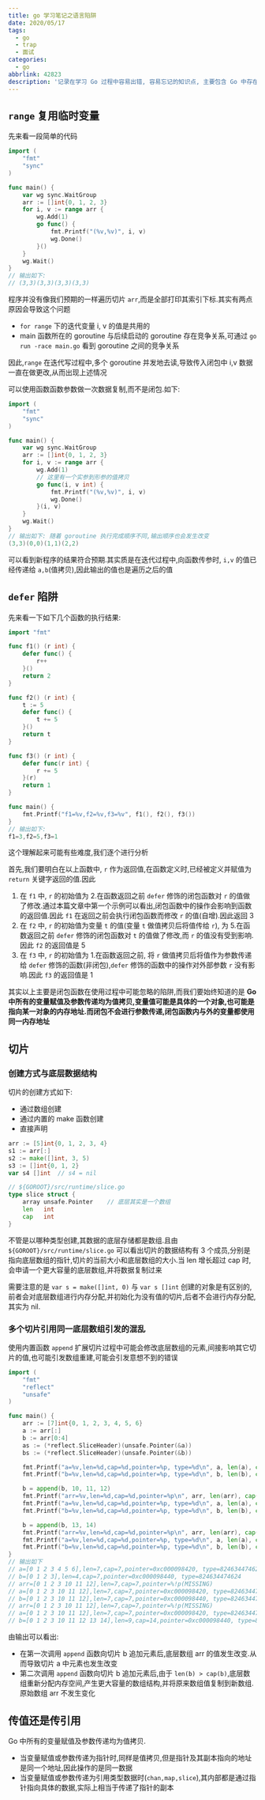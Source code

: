 ```yaml
---
title: go 学习笔记之语言陷阱
date: 2020/05/17
tags:
  - go
  - trap
  - 面试
categories:
  - go
abbrlink: 42823
description: '记录在学习 Go 过程中容易出错, 容易忘记的知识点, 主要包含 Go 中存在的"陷阱",加深对 Go 语言相关知识的理解,避免犯错.'
---
```


## `range` 复用临时变量

先来看一段简单的代码

```go
import (
    "fmt"
    "sync"
)

func main() {
    var wg sync.WaitGroup
    arr := []int{0, 1, 2, 3}
    for i, v := range arr {
        wg.Add(1)
        go func() {
            fmt.Printf("(%v,%v)", i, v)
            wg.Done()
        }()
    }
    wg.Wait()
}
// 输出如下:
// (3,3)(3,3)(3,3)(3,3)
```

程序并没有像我们预期的一样遍历切片 `arr`,而是全部打印其索引下标.其实有两点原因会导致这个问题

- `for range` 下的迭代变量 i, v 的值是共用的
- main 函数所在的 goroutine 与后续启动的 goroutine 存在竞争关系,可通过 `go run -race main.go` 看到 goroutine 之间的竞争关系

因此,`range` 在迭代写过程中,多个 goroutine 并发地去读,导致传入闭包中 i,v 数据一直在做更改,从而出现上述情况

可以使用函数函数参数做一次数据复制,而不是闭包.如下:

```go
import (
    "fmt"
    "sync"
)

func main() {
    var wg sync.WaitGroup
    arr := []int{0, 1, 2, 3}
    for i, v := range arr {
        wg.Add(1)
        // 这里有一个实参到形参的值拷贝
        go func(i, v int) {
            fmt.Printf("(%v,%v)", i, v)
            wg.Done()
        }(i, v)
    }
    wg.Wait()
}
// 输出如下: 随着 goroutine 执行完成顺序不同,输出顺序也会发生改变
(3,3)(0,0)(1,1)(2,2)
```

可以看到新程序的结果符合预期.其实质是在迭代过程中,向函数传参时, `i,v` 的值已经传递给 `a,b`(值拷贝),因此输出的值也是遍历之后的值

## `defer` 陷阱

先来看一下如下几个函数的执行结果:

```go
import "fmt"

func f1() (r int) {
    defer func() {
        r++
    }()
    return 2
}

func f2() (r int) {
    t := 5
    defer func() {
        t += 5
    }()
    return t
}

func f3() (r int) {
    defer func(r int) {
        r += 5
    }(r)
    return 1
}

func main() {
    fmt.Printf("f1=%v,f2=%v,f3=%v", f1(), f2(), f3())
}
// 输出如下:
f1=3,f2=5,f3=1
```

这个理解起来可能有些难度,我们逐个进行分析

首先,我们要明白在以上函数中, `r` 作为返回值,在函数定义时,已经被定义并赋值为 `return` 关键字返回的值.因此

1. 在 `f1` 中, `r` 的初始值为 2.在函数返回之前 `defer` 修饰的闭包函数对 `r` 的值做了修改.通过本篇文章中第一个示例可以看出,闭包函数中的操作会影响到函数的返回值.因此 `f1` 在返回之前会执行闭包函数而修改 `r` 的值(自增).因此返回 3
2. 在 `f2` 中, `r` 的初始值为变量 `t` 的值(变量 `t` 做值拷贝后将值传给 `r`), 为 5.在函数返回之前 `defer` 修饰的闭包函数对 `t` 的值做了修改,而 `r` 的值没有受到影响.因此 `f2` 的返回值是 5
3. 在 `f3` 中, `r` 的初始值为 1.在函数返回之前, 将 `r` 做值拷贝后将值作为参数传递给 `defer` 修饰的函数(非闭包),`defer` 修饰的函数中的操作对外部参数 `r` 没有影响.因此 `f3` 的返回值是 1

其实以上主要是闭包函数在使用过程中可能忽略的陷阱,而我们要始终知道的是 **Go 中所有的变量赋值及参数传递均为值拷贝,变量值可能是具体的一个对象,也可能是指向某一对象的内存地址.而闭包不会进行参数传递,闭包函数内与外的变量都使用同一内存地址**

## 切片

### 创建方式与底层数据结构

切片的创建方式如下:

- 通过数组创建
- 通过内置的 make 函数创建
- 直接声明

```go
arr := [5]int{0, 1, 2, 3, 4}
s1 := arr[:]
s2 := make([]int, 3, 5)
s3 := []int{0, 1, 2}
var s4 []int  // s4 = nil
```

```go
// ${GOROOT}/src/runtime/slice.go
type slice struct {
    array unsafe.Pointer    // 底层其实是一个数组
    len   int
    cap   int
}
```

不管是以哪种类型创建,其数据的底层存储都是数组.且由 `${GOROOT}/src/runtime/slice.go` 可以看出切片的数据结构有 3 个成员,分别是指向底层数组的指针,切片的当前大小和底层数组的大小.当 len 增长超过 cap 时,会申请一个更大容量的底层数组,并将数据复制过来

需要注意的是 `var s = make([]int, 0)` 与 `var s []int` 创建的对象是有区别的,前者会对底层数组进行内存分配,并初始化为没有值的切片,后者不会进行内存分配,其实为 nil.

### 多个切片引用同一底层数组引发的混乱

使用内置函数 `append` 扩展切片过程中可能会修改底层数组的元素,间接影响其它切片的值,也可能引发数组重建,可能会引发意想不到的错误

```go
import (
    "fmt"
    "reflect"
    "unsafe"
)

func main() {
    arr := [7]int{0, 1, 2, 3, 4, 5, 6}
    a := arr[:]
    b := arr[0:4]
    as := (*reflect.SliceHeader)(unsafe.Pointer(&a))
    bs := (*reflect.SliceHeader)(unsafe.Pointer(&b))

    fmt.Printf("a=%v,len=%d,cap=%d,pointer=%p, type=%d\n", a, len(a), cap(a), &a, as.Data)
    fmt.Printf("b=%v,len=%d,cap=%d,pointer=%p, type=%d\n", b, len(b), cap(b), &b, bs.Data)

    b = append(b, 10, 11, 12)
    fmt.Printf("arr=%v,len=%d,cap=%d,pointer=%p\n", arr, len(arr), cap(arr))
    fmt.Printf("a=%v,len=%d,cap=%d,pointer=%p, type=%d\n", a, len(a), cap(a), &a, as.Data)
    fmt.Printf("b=%v,len=%d,cap=%d,pointer=%p, type=%d\n", b, len(b), cap(b), &b, bs.Data)

    b = append(b, 13, 14)
    fmt.Printf("arr=%v,len=%d,cap=%d,pointer=%p\n", arr, len(arr), cap(arr))
    fmt.Printf("a=%v,len=%d,cap=%d,pointer=%p, type=%d\n", a, len(a), cap(a), &a, as.Data)
    fmt.Printf("b=%v,len=%d,cap=%d,pointer=%p, type=%d\n", b, len(b), cap(b), &b, bs.Data)
}
// 输出如下
// a=[0 1 2 3 4 5 6],len=7,cap=7,pointer=0xc000098420, type=824634474624
// b=[0 1 2 3],len=4,cap=7,pointer=0xc000098440, type=824634474624
// arr=[0 1 2 3 10 11 12],len=7,cap=7,pointer=%!p(MISSING)
// a=[0 1 2 3 10 11 12],len=7,cap=7,pointer=0xc000098420, type=824634474624
// b=[0 1 2 3 10 11 12],len=7,cap=7,pointer=0xc000098440, type=824634474624
// arr=[0 1 2 3 10 11 12],len=7,cap=7,pointer=%!p(MISSING)
// a=[0 1 2 3 10 11 12],len=7,cap=7,pointer=0xc000098420, type=824634474624
// b=[0 1 2 3 10 11 12 13 14],len=9,cap=14,pointer=0xc000098440, type=824634605680
```

由输出可以看出:

- 在第一次调用 `append` 函数向切片 b 追加元素后,底层数组 arr 的值发生改变.从而导致切片 a 中元素也发生改变
- 第二次调用 `append` 函数向切片 b 追加元素后,由于 `len(b) > cap(b)`,底层数组重新分配内存空间,产生更大容量的数组结构,并将原来数组值复制到新数组.原始数组 arr 不发生变化

## 传值还是传引用

Go 中所有的变量赋值及参数传递均为值拷贝.

- 当变量赋值或参数传递为指针时,同样是值拷贝,但是指针及其副本指向的地址是同一个地址,因此操作的是同一数据
- 当变量赋值或参数传递为引用类型数据时(`chan,map,slice`),其内部都是通过指针指向具体的数据,实际上相当于传递了指针的副本
